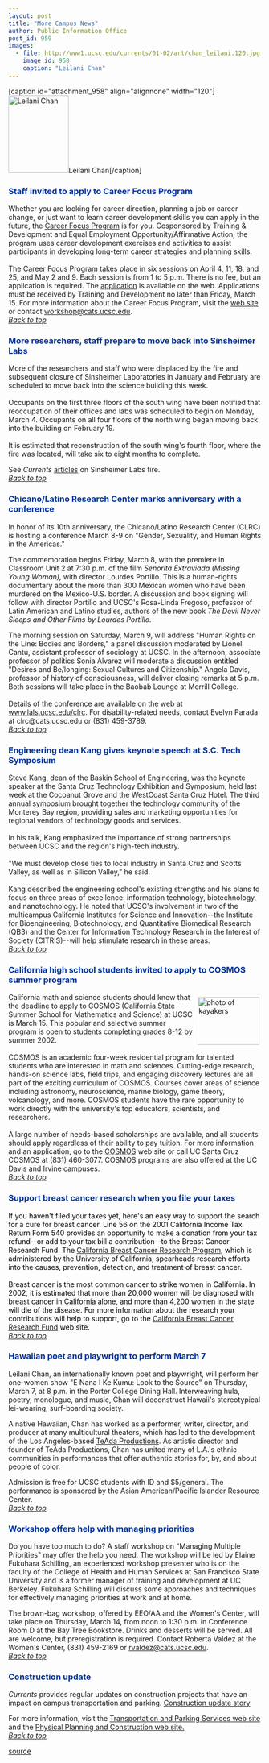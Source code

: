 ```yaml
---
layout: post
title: "More Campus News"
author: Public Information Office
post_id: 959
images:
  - file: http://www1.ucsc.edu/currents/01-02/art/chan_leilani.120.jpg
    image_id: 958
    caption: "Leilani Chan"
---
```


[caption id="attachment_958" align="alignnone" width="120"]<a href="http://localhost/mysite/wp-content/uploads/2002/03/chan_leilani.120.jpg"><img class="size-full wp-image-958" src="http://localhost/mysite/wp-content/uploads/2002/03/chan_leilani.120.jpg" alt="Leilani Chan" width="120" height="154" /></a>Leilani Chan[/caption]
<h3>
  <a name="Staff" id="Staff"></a><font color="#003399">Staff invited to apply to Career Focus Program</font>
</h3>
<p>
  Whether you are looking for career direction, planning a job or career change, or just want to learn career development skills you can apply in the future, the <a href="http://www2.ucsc.edu/train-dev/td/Winter%202002/CFPwinter.html">Career Focus Program</a> is for you. Cosponsored by Training &amp; Development and Equal Employment Opportunity/Affirmative Action, the program uses career development exercises and activities to assist participants in developing long-term career strategies and planning skills.<br>
  <br>
  The Career Focus Program takes place in six sessions on April 4, 11, 18, and 25, and May 2 and 9. Each session is from 1 to 5 p.m. There is no fee, but an application is required. The <a href="http://www2.ucsc.edu/train-dev/td/CFP_App.pdf">application</a> is available on the web. Applications must be received by Training and Development no later than Friday, March 15. For more information about the Career Focus Program, visit the <a href="http://www2.ucsc.edu/train-dev/td/Winter%202002/CFPwinter.html">web site</a> or contact <a href="mailto:workshop@cats.ucsc.edu">workshop@cats.ucsc.edu</a>.<font color="#993300"><br></font><a href="#Staff"><i>Back to top</i></a>
</p>
<h3>
  <a name="More" id="More"></a><font color="#003399"><b>More researchers, staff prepare to move back into Sinsheimer Labs</b></font>
</h3>
<p>
  More of the researchers and staff who were displaced by the fire and subsequent closure of Sinsheimer Laboratories in January and February are scheduled to move back into the science building this week.<br>
  <br>
  Occupants on the first three floors of the south wing have been notified that reoccupation of their offices and labs was scheduled to begin on Monday, March 4. Occupants on all four floors of the north wing began moving back into the building on February 19.<br>
  <br>
  It is estimated that reconstruction of the south wing's fourth floor, where the fire was located, will take six to eight months to complete.
</p>
<p>
  See <i>Currents</i> <a href="../02-18/sinsheimer.html">articles</a> on Sinsheimer Labs fire.<font color="#993300"><br></font><a href="#Staff"><i>Back to top</i></a>
</p>
<h3>
  <a name="Chicano" id="Chicano"></a><font color="#003399"><b>Chicano/Latino Research Center marks anniversary with a conference</b></font>
</h3>
<p>
  In honor of its 10th anniversary, the Chicano/Latino Research Center (CLRC) is hosting a conference March 8-9 on "Gender, Sexuality, and Human Rights in the Americas."<br>
</p>
<p>
  The commemoration begins Friday, March 8, with the premiere in Classroom Unit 2 at 7:30 p.m. of the film <i>Senorita Extraviada (Missing Young Woman),</i> with director Lourdes Portillo. This is a human-rights documentary about the more than 300 Mexican women who have been murdered on the Mexico-U.S. border. A discussion and book signing will follow with director Portillo and UCSC's Rosa-Linda Fregoso, professor of Latin American and Latino studies, authors of the new book <i>The Devil Never Sleeps and Other Films by Lourdes Portillo.</i><br>
</p>
<p>
  The morning session on Saturday, March 9, will address "Human Rights on the Line: Bodies and Borders," a panel discussion moderated by Lionel Cantu, assistant professor of sociology at UCSC. In the afternoon, associate professor of politics Sonia Alvarez will moderate a discussion entitled "Desires and Be/longing: Sexual Cultures and Citizenship." Angela Davis, professor of history of consciousness, will deliver closing remarks at 5 p.m. Both sessions will take place in the Baobab Lounge at Merrill College.<br>
  <br>
  Details of the conference are available on the web at <a href="http://www.lals.ucsc.edu/clrc">www.lals.ucsc.edu/clrc</a>. For disability-related needs, contact Evelyn Parada at clrc@cats.ucsc.edu or (831) 459-3789.<font color="#993300"><br></font><a href="#Staff"><i>Back to top</i></a>
</p>
<h3>
  <a name="Engineering" id="Engineering"></a><font color="#003399"><b>Engineering dean Kang gives keynote speech at S.C. Tech Symposium</b></font>
</h3>
<p>
  Steve Kang, dean of the Baskin School of Engineering, was the keynote speaker at the Santa Cruz Technology Exhibition and Symposium, held last week at the Cocoanut Grove and the WestCoast Santa Cruz Hotel. The third annual symposium brought together the technology community of the Monterey Bay region, providing sales and marketing opportunities for regional vendors of technology goods and services.<br>
  <br>
  In his talk, Kang emphasized the importance of strong partnerships between UCSC and the region's high-tech industry.<br>
  <br>
  "We must develop close ties to local industry in Santa Cruz and Scotts Valley, as well as in Silicon Valley," he said.<br>
  <br>
  Kang described the engineering school's existing strengths and his plans to focus on three areas of excellence: information technology, biotechnology, and nanotechnology. He noted that UCSC's involvement in two of the multicampus California Institutes for Science and Innovation--the Institute for Bioengineering, Biotechnology, and Quantitative Biomedical Research (QB3) and the Center for Information Technology Research in the Interest of Society (CITRIS)--will help stimulate research in these areas.<br>
  <a href="#Staff"><i>Back to top</i></a>
</p>
<h3>
  <a name="California" id="California"></a><font color="#003399">California high school students invited to apply to COSMOS summer program</font>
</h3>
<p>
  <img align="right" alt="photo of kayakers" border="0" height="95" hspace="4" src="../art/cosmos_kayakers.jpg" vspace="8" width="123">California math and science students should know that the deadline to apply to COSMOS (California State Summer School for Mathematics and Science) at UCSC is March 15. This popular and selective summer program is open to students completing grades 8-12 by summer 2002.<br>
  <br>
  COSMOS is an academic four-week residential program for talented students who are interested in math and sciences. Cutting-edge research, hands-on science labs, field trips, and engaging discovery lectures are all part of the exciting curriculum of COSMOS. Courses cover areas of science including astronomy, neuroscience, marine biology, game theory, volcanology, and more. COSMOS students have the rare opportunity to work directly with the university's top educators, scientists, and researchers.<br>
  <br>
  A large number of needs-based scholarships are available, and all students should apply regardless of their ability to pay tuition. For more information and an application, go to the <a href="http://www.epc.ucsc.edu/COSMOS">COSMOS</a> web site or call UC Santa Cruz COSMOS at (831) 460-3077. COSMOS programs are also offered at the UC Davis and Irvine campuses.<br>
  <a href="#Staff"><i>Back to top</i></a>
</p>
<h3>
  <a name="Support" id="Support"></a><font color="#003399">Support breast cancer research when you file your taxes</font>
</h3>
<p>
  <font color="#000000">If you haven't filed your taxes yet, here's an easy way to support the search for a cure for breast cancer. Line 56 on the 2001 California Income Tax Return Form 540 provides an opportunity to make a donation from your tax refund--or add to your tax bill a contribution--to the Breast Cancer Research Fund. The</font> <a href="http://www.cbcrp.org/">California Breast Cancer Research Program,</a> <font color="#000000">which is administered by the University of California, spearheads research efforts into the causes, prevention, detection, and treatment of breast cancer.<br>
  <br>
  Breast cancer is the most common cancer to strike women in California. In 2002, it is estimated that more than 20,000 women will be diagnosed with breast cancer in California alone, and more than 4,200 women in the state will die of the disease. For more information about the research your contributions will help to support, go to the</font> <a href="http://www.ucop.edu/srphome/bcrp/">California Breast Cancer Research Fund</a> <font color="#000000">web site.<br></font><a href="#Staff"><i>Back to top</i></a>
</p>
<h3>
  <a name="Hawaiian" id="Hawaiian"></a><font color="#003399">Hawaiian poet and playwright to perform March 7</font>
</h3>Leilani Chan, an internationally known poet and playwright, will perform her one-women show "E Nana I Ke Kumu: Look to the Source" on Thursday, March 7, at 8 p.m. in the Porter College Dining Hall. Interweaving hula, poetry, monologue, and music, Chan will deconstruct Hawaii's stereotypical lei-wearing, surf-boarding society.
<p>
  A native Hawaiian, Chan has worked as a performer, writer, director, and producer at many multicultural theaters, which has led to the development of the Los Angeles-based <a href="http://www.teada.org/">TeAda Productions</a>. As artistic director and founder of TeAda Productions, Chan has united many of L.A.'s ethnic communities in performances that offer authentic stories for, by, and about people of color.
</p>
<p>
  Admission is free for UCSC students with ID and $5/general. The performance is sponsored by the Asian American/Pacific Islander Resource Center.<a href="#Sweet"><i><br></i></a><a href="#Staff"><i>Back to top</i></a>
</p>
<h3>
  <a name="Workshop" id="Workshop"></a><font color="#003399">Workshop offers help with managing priorities</font>
</h3>
<p>
  Do you have too much to do? A staff workshop on "Managing Multiple Priorities" may offer the help you need. The workshop will be led by Elaine Fukuhara Schilling, an experienced workshop presenter who is on the faculty of the College of Health and Human Services at San Francisco State University and is a former manager of training and development at UC Berkeley. Fukuhara Schilling will discuss some approaches and techniques for effectively managing priorities at work and at home.
</p>
<p>
  The brown-bag workshop, offered by EEO/AA and the Women's Center, will take place on Thursday, March 14, from noon to 1:30 p.m. in Conference Room D at the Bay Tree Bookstore. Drinks and desserts will be served. All are welcome, but preregistration is required. Contact Roberta Valdez at the Women's Center, (831) 459-2169 or <a href="mailto:rvaldez@cats.ucsc.edu">rvaldez@cats.ucsc.edu</a>.<br>
  <a href="#Staff"><i>Back to top</i></a>
</p>
<h3>
  <a name="Construction" id="Construction"></a><font color="#003399">Construction update</font>
</h3>
<p>
  <i>Currents</i> provides regular updates on construction projects that have an impact on campus transportation and parking. <a href="../../construction.html">Construction update story</a>
</p>
<p>
  For more information, visit the <a href="http://www2.ucsc.edu/taps/">Transportation and Parking Services web site</a> and the <a href="http://www2.ucsc.edu/ppc/">Physical Planning and Construction web site.<br></a><a href="#Staff"><i>Back to top</i></a>
</p>
<p>

[source](http://www1.ucsc.edu/currents/01-02/03-04/morenews.html "Permalink to morenews")
